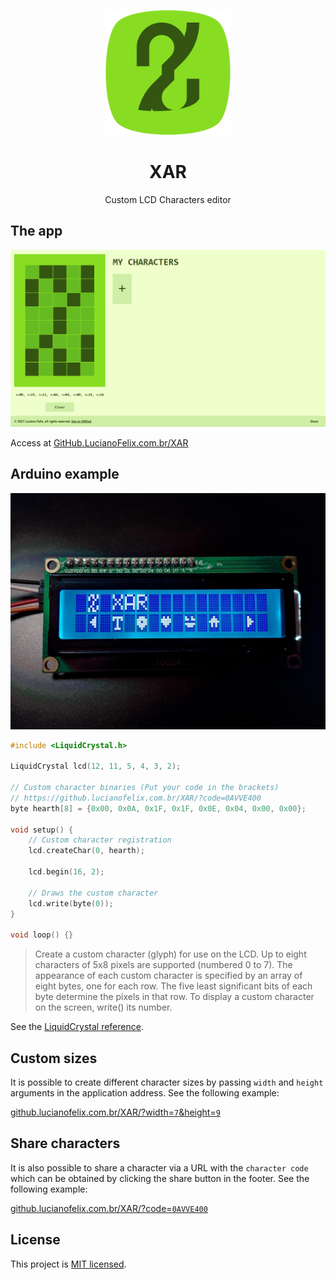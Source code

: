 <p align="center">
    <a href="https://lucianofelix.com.br/XAR" target="_blank" rel="noopener noreferrer">
        <img src="./assets/icons/icon.svg" width="200" alt="XAR logo">
    </a>
</p>

<h1 align="center">XAR</h1>
<p align="center">
    Custom LCD Characters editor
</p>

## The app

![XAR app desktop](./assets/screenshots/app-desktop.webp)

Access at [GitHub.LucianoFelix.com.br/XAR](https://github.lucianofelix.com.br/XAR/)

## Arduino example

![](./assets/images/arduino-example.webp)

```c++
#include <LiquidCrystal.h>

LiquidCrystal lcd(12, 11, 5, 4, 3, 2);

// Custom character binaries (Put your code in the brackets)
// https://github.lucianofelix.com.br/XAR/?code=0AVVE400
byte hearth[8] = {0x00, 0x0A, 0x1F, 0x1F, 0x0E, 0x04, 0x00, 0x00};

void setup() {
    // Custom character registration
    lcd.createChar(0, hearth);

    lcd.begin(16, 2);
    
    // Draws the custom character
    lcd.write(byte(0));
}

void loop() {}

```

> Create a custom character (glyph) for use on the LCD. Up to eight characters of 5x8 pixels are supported (numbered 0 to 7). The appearance of each custom character is specified by an array of eight bytes, one for each row. The five least significant bits of each byte determine the pixels in that row. To display a custom character on the screen, write() its number.

See the [LiquidCrystal reference](https://www.arduino.cc/en/Reference/LiquidCrystal).

## Custom sizes

It is possible to create different character sizes by passing `width` and `height` arguments in the application address. See the following example:

[github.lucianofelix.com.br/XAR/?width=`7`&height=`9`](https://github.lucianofelix.com.br/XAR/?width=7&height=9)

## Share characters

It is also possible to share a character via a URL with the `character code` which can be obtained by clicking the share button in the footer. See the following example:

[github.lucianofelix.com.br/XAR/?code=`0AVVE400`](https://github.lucianofelix.com.br/XAR/?code=0AVVE400)

## License
This project is [MIT licensed](https://github.com/FelixLuciano/XAR/blob/main/LICENSE).
